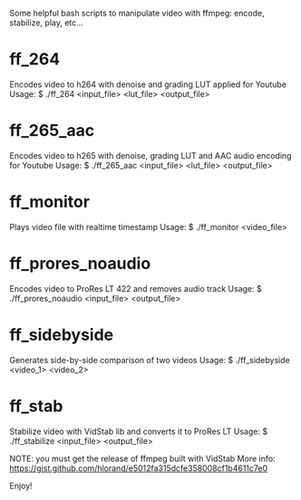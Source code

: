 Some helpful bash scripts to manipulate video with ffmpeg: encode, stabilize, play, etc...

# ff_264

Encodes video to h264 with denoise and grading LUT applied for Youtube
Usage:
    $ ./ff_264 <input_file> <lut_file> <output_file>

# ff_265_aac

Encodes video to h265 with denoise, grading LUT and AAC audio encoding for Youtube
Usage:
    $ ./ff_265_aac <input_file> <lut_file> <output_file>

# ff_monitor

Plays video file with realtime timestamp
Usage:
    $ ./ff_monitor <video_file>

# ff_prores_noaudio

Encodes video to ProRes LT 422 and removes audio track
Usage:
    $ ./ff_prores_noaudio <input_file> <output_file>

# ff_sidebyside

Generates side-by-side comparison of two videos
Usage:
    $ ./ff_sidebyside <video_1> <video_2>

# ff_stab

Stabilize video with VidStab lib and converts it to ProRes LT
Usage:
    $ ./ff_stabilize <input_file> <output_file>

NOTE: you must get the release of ffmpeg built with VidStab
More info: https://gist.github.com/hlorand/e5012fa315dcfe358008cf1b4611c7e0

Enjoy!
